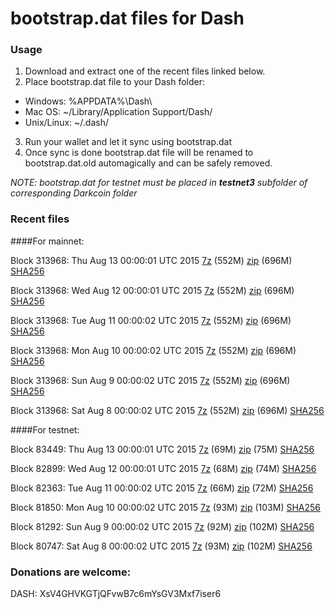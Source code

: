 # bootstrap.dat files for Dash

### Usage

1. Download and extract one of the recent files linked below.
2. Place bootstrap.dat file to your Dash folder:
 - Windows: %APPDATA%\Dash\
 - Mac OS: ~/Library/Application Support/Dash/
 - Unix/Linux: ~/.dash/
3. Run your wallet and let it sync using bootstrap.dat
4. Once sync is done bootstrap.dat file will be renamed to bootstrap.dat.old automagically and can be safely removed.

_NOTE: bootstrap.dat for testnet must be placed in **testnet3** subfolder of corresponding Darkcoin folder_

### Recent files

####For mainnet:

Block 313968: Thu Aug 13 00:00:01 UTC 2015 [7z](https://transfer.sh/nQEao/bootstrap.dat.20150813.7z) (552M) [zip](https://transfer.sh/jIIKu/bootstrap.dat.20150813.zip) (696M) [SHA256](https://transfer.sh/DiVuq/sha256.txt)

Block 313968: Wed Aug 12 00:00:01 UTC 2015 [7z](https://transfer.sh/wkpOK/bootstrap.dat.20150812.7z) (552M) [zip](https://transfer.sh/ui2YP/bootstrap.dat.20150812.zip) (696M) [SHA256](https://transfer.sh/2EddB/sha256.txt)

Block 313968: Tue Aug 11 00:00:02 UTC 2015 [7z](https://transfer.sh/EPu8w/bootstrap.dat.20150811.7z) (552M) [zip](https://transfer.sh/aRyvC/bootstrap.dat.20150811.zip) (696M) [SHA256](https://transfer.sh/Z2c9u/sha256.txt)

Block 313968: Mon Aug 10 00:00:02 UTC 2015 [7z](https://transfer.sh/8Ca8u/bootstrap.dat.20150810.7z) (552M) [zip]() (696M) [SHA256](https://transfer.sh/hNXEd/sha256.txt)

Block 313968: Sun Aug  9 00:00:02 UTC 2015 [7z](https://transfer.sh/N7OL7/bootstrap.dat.20150809.7z) (552M) [zip](https://transfer.sh/1ghQrJ/bootstrap.dat.20150809.zip) (696M) [SHA256](https://transfer.sh/Orhgl/sha256.txt)

Block 313968: Sat Aug  8 00:00:02 UTC 2015 [7z](https://transfer.sh/aMED7/bootstrap.dat.20150808.7z) (552M) [zip](https://transfer.sh/1dQyBy/bootstrap.dat.20150808.zip) (696M) [SHA256](https://transfer.sh/l5BoN/sha256.txt)

####For testnet:

Block 83449: Thu Aug 13 00:00:01 UTC 2015 [7z](https://transfer.sh/jsFEK/bootstrap.dat.20150813.7z) (69M) [zip](https://transfer.sh/pHk9c/bootstrap.dat.20150813.zip) (75M) [SHA256](https://transfer.sh/11zpCh/sha256.txt)

Block 82899: Wed Aug 12 00:00:01 UTC 2015 [7z](https://transfer.sh/6ZT82/bootstrap.dat.20150812.7z) (68M) [zip](https://transfer.sh/1dXQ9m/bootstrap.dat.20150812.zip) (74M) [SHA256](https://transfer.sh/Q10bh/sha256.txt)

Block 82363: Tue Aug 11 00:00:02 UTC 2015 [7z](https://transfer.sh/10HkJ9/bootstrap.dat.20150811.7z) (66M) [zip](https://transfer.sh/wLHJV/bootstrap.dat.20150811.zip) (72M) [SHA256](https://transfer.sh/1dRnFD/sha256.txt)

Block 81850: Mon Aug 10 00:00:02 UTC 2015 [7z](https://transfer.sh/76q0V/bootstrap.dat.20150810.7z) (93M) [zip](https://transfer.sh/HU45d/bootstrap.dat.20150810.zip) (103M) [SHA256](https://transfer.sh/2qiFl/sha256.txt)

Block 81292: Sun Aug  9 00:00:02 UTC 2015 [7z](https://transfer.sh/Apwqf/bootstrap.dat.20150809.7z) (92M) [zip](https://transfer.sh/bkkcJ/bootstrap.dat.20150809.zip) (102M) [SHA256](https://transfer.sh/e5bqO/sha256.txt)

Block 80747: Sat Aug  8 00:00:02 UTC 2015 [7z](https://transfer.sh/1aYcn7/bootstrap.dat.20150808.7z) (93M) [zip](https://transfer.sh/1beu3g/bootstrap.dat.20150808.zip) (102M) [SHA256](https://transfer.sh/8BiRS/sha256.txt)

### Donations are welcome:

DASH: XsV4GHVKGTjQFvwB7c6mYsGV3Mxf7iser6
